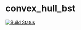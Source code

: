 # convex_hull_bst

[![Build Status](https://travis-ci.org/DimaWoogy/convex_hull_bst.svg?branch=master)](https://travis-ci.org/DimaWoogy/convex_hull_bst)
